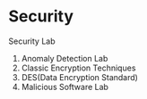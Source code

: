 # Security

Security Lab
1. Anomaly Detection Lab
2. Classic Encryption Techniques
3. DES(Data Encryption Standard)
4. Malicious Software Lab
